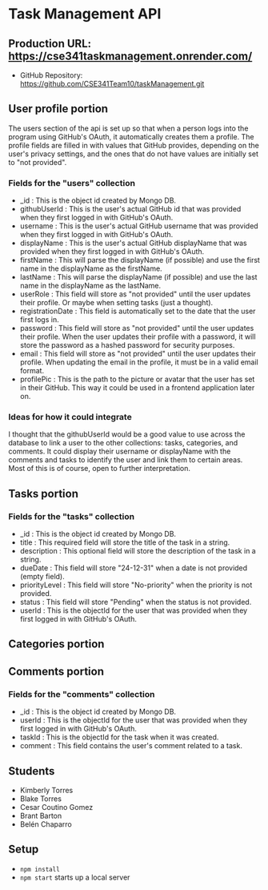 # Task Management API

## Production URL: https://cse341taskmanagement.onrender.com/

-   GitHub Repository: https://github.com/CSE341Team10/taskManagement.git

## User profile portion

The users section of the api is set up so that when a person logs into the program using GitHub's OAuth, it automatically creates them a profile.
The profile fields are filled in with values that GitHub provides, depending on the user's privacy settings, and the ones that do not have values are initially set to "not provided".

### Fields for the "users" collection

-   \_id : This is the object id created by Mongo DB.
-   githubUserId : This is the user's actual GitHub id that was provided when they first logged in with GitHub's OAuth.
-   username : This is the user's actual GitHub username that was provided when they first logged in with GitHub's OAuth.
-   displayName : This is the user's actual GitHub displayName that was provided when they first logged in with GitHub's OAuth.
-   firstName : This will parse the displayName (if possible) and use the first name in the displayName as the firstName.
-   lastName : This will parse the displayName (if possible) and use the last name in the displayName as the lastName.
-   userRole : This field will store as "not provided" until the user updates their profile. Or maybe when setting tasks (just a thought).
-   registrationDate : This field is automatically set to the date that the user first logs in.
-   password : This field will store as "not provided" until the user updates their profile. When the user updates their profile with a password, it will store the password as a hashed password for security purposes.
-   email : This field will store as "not provided" until the user updates their profile. When updating the email in the profile, it must be in a valid email format.
-   profilePic : This is the path to the picture or avatar that the user has set in their GitHub. This way it could be used in a frontend application later on.

### Ideas for how it could integrate

I thought that the githubUserId would be a good value to use across the database to link a user to the other collections: tasks, categories, and comments.
It could display their username or displayName with the comments and tasks to identify the user and link them to certain areas. Most of this is of course,
open to further interpretation.

## Tasks portion

### Fields for the "tasks" collection

-   \_id : This is the object id created by Mongo DB.
-   title : This required field will store the title of the task in a string.
-   description : This optional field will store the description of the task in a string.
-   dueDate : This field will store "24-12-31" when a date is not provided (empty field).
-   priorityLevel : This field will store "No-priority" when the priority is not provided.
-   status : This field will store "Pending" when the status is not provided.
-   userId : This is the objectId for the user that was provided when they first logged in with GitHub's OAuth.

## Categories portion

## Comments portion

### Fields for the "comments" collection

-   \_id : This is the object id created by Mongo DB.
-   userId : This is the objectId for the user that was provided when they first logged in with GitHub's OAuth.
-   taskId : This is the objectId for the task when it was created.
-   comment : This field contains the user's comment related to a task.

## Students

-   Kimberly Torres
-   Blake Torres
-   Cesar Coutino Gomez
-   Brant Barton
-   Belén Chaparro

## Setup

-   `npm install`
-   `npm start` starts up a local server
